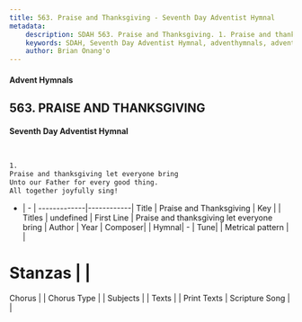 ```yaml
---
title: 563. Praise and Thanksgiving - Seventh Day Adventist Hymnal
metadata:
    description: SDAH 563. Praise and Thanksgiving. 1. Praise and thanksgiving let everyone bring Unto our Father for every good thing. All together joyfully sing!
    keywords: SDAH, Seventh Day Adventist Hymnal, adventhymnals, advent hymnals, Praise and Thanksgiving, Praise and thanksgiving let everyone bring 
    author: Brian Onang'o
---
```


#### Advent Hymnals
## 563. PRAISE AND THANKSGIVING
#### Seventh Day Adventist Hymnal

```txt


1.
Praise and thanksgiving let everyone bring
Unto our Father for every good thing.
All together joyfully sing!


```

- |   -  |
-------------|------------|
Title | Praise and Thanksgiving |
Key |  |
Titles | undefined |
First Line | Praise and thanksgiving let everyone bring |
Author | 
Year | 
Composer|  |
Hymnal|  - |
Tune|  |
Metrical pattern | |
# Stanzas |  |
Chorus |  |
Chorus Type |  |
Subjects |  |
Texts |  |
Print Texts | 
Scripture Song |  |
  
